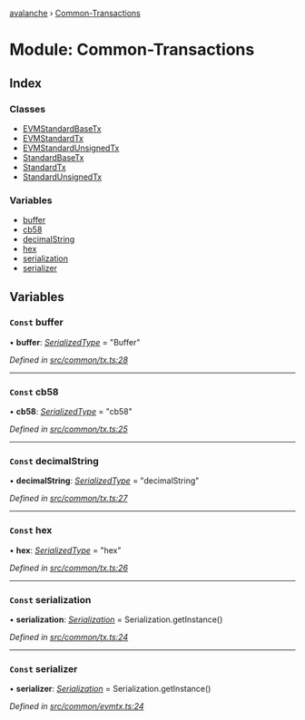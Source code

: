 [avalanche](../README.md) › [Common-Transactions](common_transactions.md)

# Module: Common-Transactions

## Index

### Classes

* [EVMStandardBaseTx](../classes/common_transactions.evmstandardbasetx.md)
* [EVMStandardTx](../classes/common_transactions.evmstandardtx.md)
* [EVMStandardUnsignedTx](../classes/common_transactions.evmstandardunsignedtx.md)
* [StandardBaseTx](../classes/common_transactions.standardbasetx.md)
* [StandardTx](../classes/common_transactions.standardtx.md)
* [StandardUnsignedTx](../classes/common_transactions.standardunsignedtx.md)

### Variables

* [buffer](common_transactions.md#const-buffer)
* [cb58](common_transactions.md#const-cb58)
* [decimalString](common_transactions.md#const-decimalstring)
* [hex](common_transactions.md#const-hex)
* [serialization](common_transactions.md#const-serialization)
* [serializer](common_transactions.md#const-serializer)

## Variables

### `Const` buffer

• **buffer**: *[SerializedType](src_utils.md#serializedtype)* = "Buffer"

*Defined in [src/common/tx.ts:28](https://github.com/ava-labs/avalanchejs/blob/598fbcc/src/common/tx.ts#L28)*

___

### `Const` cb58

• **cb58**: *[SerializedType](src_utils.md#serializedtype)* = "cb58"

*Defined in [src/common/tx.ts:25](https://github.com/ava-labs/avalanchejs/blob/598fbcc/src/common/tx.ts#L25)*

___

### `Const` decimalString

• **decimalString**: *[SerializedType](src_utils.md#serializedtype)* = "decimalString"

*Defined in [src/common/tx.ts:27](https://github.com/ava-labs/avalanchejs/blob/598fbcc/src/common/tx.ts#L27)*

___

### `Const` hex

• **hex**: *[SerializedType](src_utils.md#serializedtype)* = "hex"

*Defined in [src/common/tx.ts:26](https://github.com/ava-labs/avalanchejs/blob/598fbcc/src/common/tx.ts#L26)*

___

### `Const` serialization

• **serialization**: *[Serialization](../classes/utils_serialization.serialization.md)* = Serialization.getInstance()

*Defined in [src/common/tx.ts:24](https://github.com/ava-labs/avalanchejs/blob/598fbcc/src/common/tx.ts#L24)*

___

### `Const` serializer

• **serializer**: *[Serialization](../classes/utils_serialization.serialization.md)* = Serialization.getInstance()

*Defined in [src/common/evmtx.ts:24](https://github.com/ava-labs/avalanchejs/blob/598fbcc/src/common/evmtx.ts#L24)*
